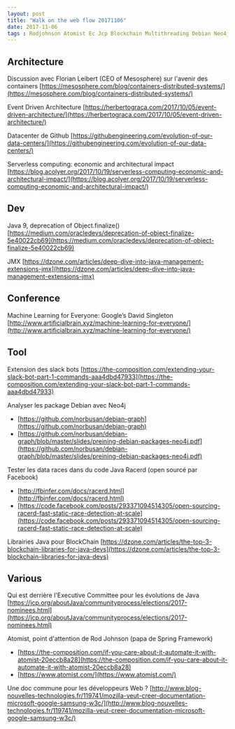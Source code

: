 ```yaml
---
layout: post
title: "Walk on the web flow 20171106"
date: 2017-11-06
tags : Rodjohnson Atomist Ec Jcp Blockchain Multithreading Debian Neo4j Slack Machinelearning Jmx Java9 Java Serverless Github Eventdriven Distributedsystem Containers Mesosphere Webflowwalk
---
```


## Architecture

Discussion avec Florian Leibert (CEO of Mesosphere) sur l'avenir des containers
[https://mesosphere.com/blog/containers-distributed-systems/](https://mesosphere.com/blog/containers-distributed-systems/)

Event Driven Architecture
[https://herbertograca.com/2017/10/05/event-driven-architecture/](https://herbertograca.com/2017/10/05/event-driven-architecture/)

Datacenter de Github
[https://githubengineering.com/evolution-of-our-data-centers/](https://githubengineering.com/evolution-of-our-data-centers/)

Serverless computing: economic and architectural impact
[https://blog.acolyer.org/2017/10/19/serverless-computing-economic-and-architectural-impact/](https://blog.acolyer.org/2017/10/19/serverless-computing-economic-and-architectural-impact/)

## Dev

Java 9, deprecation of Object.finalize()
[https://medium.com/oracledevs/deprecation-of-object-finalize-5e40022cb69](https://medium.com/oracledevs/deprecation-of-object-finalize-5e40022cb69)

JMX
[https://dzone.com/articles/deep-dive-into-java-management-extensions-jmx](https://dzone.com/articles/deep-dive-into-java-management-extensions-jmx)

## Conference

Machine Learning for Everyone: Google’s David Singleton
[http://www.artificialbrain.xyz/machine-learning-for-everyone/](http://www.artificialbrain.xyz/machine-learning-for-everyone/)

## Tool

Extension des slack bots
[https://the-composition.com/extending-your-slack-bot-part-1-commands-aaa4dbd47933](https://the-composition.com/extending-your-slack-bot-part-1-commands-aaa4dbd47933)

Analyser les package Debian avec Neo4j
* [https://github.com/norbusan/debian-graph](https://github.com/norbusan/debian-graph)
* [https://github.com/norbusan/debian-graph/blob/master/slides/preining-debian-packages-neo4j.pdf](https://github.com/norbusan/debian-graph/blob/master/slides/preining-debian-packages-neo4j.pdf)

Tester les data races dans du code Java Racerd (open sourcé par Facebook)
* [http://fbinfer.com/docs/racerd.html](http://fbinfer.com/docs/racerd.html)
* [https://code.facebook.com/posts/293371094514305/open-sourcing-racerd-fast-static-race-detection-at-scale](https://code.facebook.com/posts/293371094514305/open-sourcing-racerd-fast-static-race-detection-at-scale)

Librairies Java pour BlockChain
[https://dzone.com/articles/the-top-3-blockchain-libraries-for-java-devs](https://dzone.com/articles/the-top-3-blockchain-libraries-for-java-devs)

## Various

Qui est derrière l'Executive Committee pour les évolutions de Java
[https://jcp.org/aboutJava/communityprocess/elections/2017-nominees.html](https://jcp.org/aboutJava/communityprocess/elections/2017-nominees.html)

Atomist, point d'attention de Rod Johnson (papa de Spring Framework)
* [https://the-composition.com/if-you-care-about-it-automate-it-with-atomist-20eccb8a28](https://the-composition.com/if-you-care-about-it-automate-it-with-atomist-20eccb8a28)
* [https://www.atomist.com/](https://www.atomist.com/)

Une doc commune pour les développeurs Web ?
[http://www.blog-nouvelles-technologies.fr/119741/mozilla-veut-creer-documentation-microsoft-google-samsung-w3c/](http://www.blog-nouvelles-technologies.fr/119741/mozilla-veut-creer-documentation-microsoft-google-samsung-w3c/)

